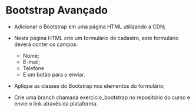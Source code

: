 # Bootstrap Avançado

- Adicionar o Bootstrap em uma página HTML utilizando a CDN;
- Nesta página HTML crie um formulário de cadastro, este formulário deverá conter os campos:
  - Nome;
  - E-mail;
  - Telefone
  - E um botäo para o enviar.
  
- Aplique as classes do Bootstrap nos elementos do formulário;
- Crie uma branch chamada exercicio_bootstrap no repositório do curso e envie o link através da plataforma.